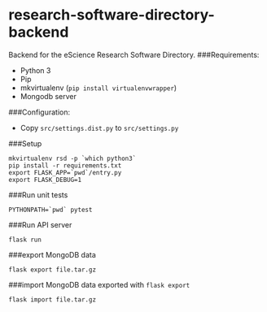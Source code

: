 # research-software-directory-backend
Backend for the eScience Research Software Directory.
###Requirements:
- Python 3
- Pip
- mkvirtualenv (`pip install virtualenvwrapper`)
- Mongodb server

###Configuration:
- Copy `src/settings.dist.py` to `src/settings.py`

###Setup
```
mkvirtualenv rsd -p `which python3`
pip install -r requirements.txt
export FLASK_APP=`pwd`/entry.py
export FLASK_DEBUG=1

```
###Run unit tests
```
PYTHONPATH=`pwd` pytest
```

###Run API server
```
flask run
```

###export MongoDB data
```
flask export file.tar.gz
```

###import MongoDB data exported with `flask export`
```
flask import file.tar.gz
```